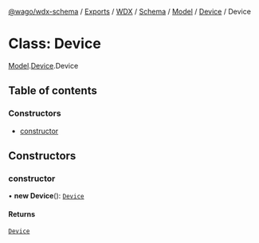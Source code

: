 [@wago/wdx-schema](../README.md) / [Exports](../modules.md) / [WDX](../modules/WDX.md) / [Schema](../modules/WDX.Schema.md) / [Model](../modules/WDX.Schema.Model.md) / [Device](../modules/WDX.Schema.Model.Device.md) / Device

# Class: Device

[Model](../modules/WDX.Schema.Model.md).[Device](../modules/WDX.Schema.Model.Device.md).Device

## Table of contents

### Constructors

- [constructor](WDX.Schema.Model.Device.Device.md#constructor)

## Constructors

### constructor

• **new Device**(): [`Device`](WDX.Schema.Model.Device.Device.md)

#### Returns

[`Device`](WDX.Schema.Model.Device.Device.md)
